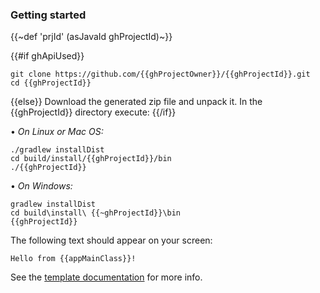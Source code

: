 ### Getting started

{{~def 'prjId' (asJavaId ghProjectId)~}}

{{#if ghApiUsed}}
```
git clone https://github.com/{{ghProjectOwner}}/{{ghProjectId}}.git
cd {{ghProjectId}}
```
{{else}}
Download the generated zip file and unpack it. In the {{ghProjectId}} directory execute:
{{/if}}


&#8226; *On Linux or Mac OS:*
```
./gradlew installDist
cd build/install/{{ghProjectId}}/bin
./{{ghProjectId}}
```

&#8226; *On Windows:*
```
gradlew installDist
cd build\install\ {{~ghProjectId}}\bin
{{ghProjectId}}
```

The following text should appear on your screen:

```
Hello from {{appMainClass}}!
```

See the [template documentation](http://simple-kotlin.boothub.org) for more info.

